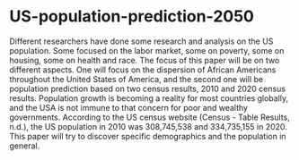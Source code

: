 # US-population-prediction-2050

Different researchers have done some research and analysis on the US population. Some focused on the labor market, some on poverty, some on housing, some on health and race. The focus of this paper will be on two different aspects. One will focus on the dispersion of African Americans throughout the United States of America, and the second one will be population prediction based on two census results, 2010 and 2020 census results. Population growth is becoming a reality for most countries globally, and the USA is not immune to that concern for poor and wealthy governments. According to the US census website (Census - Table Results, n.d.), the US population in 2010 was 308,745,538 and 334,735,155 in 2020. This paper will try to discover specific demographics and the population in general.
